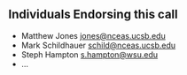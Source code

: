 ## Individuals Endorsing this call
- Matthew Jones <jones@nceas.ucsb.edu>
- Mark Schildhauer <schild@nceas.ucsb.edu>
- Steph Hampton <s.hampton@wsu.edu>
- ...


